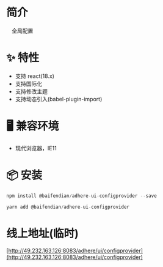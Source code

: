 # 简介
&ensp;&ensp;全局配置

# ✨ 特性
- 支持 react(18.x)
- 支持国际化
- 支持修改主题
- 支持动态引入(babel-plugin-import)

# 🖥 兼容环境
- 现代浏览器，IE11

# 📦 安装
```javascript
npm install @baifendian/adhere-ui-configprovider --save
``` 

```javascript
yarn add @baifendian/adhere-ui-configprovider
```

# 线上地址(临时)
[http://49.232.163.126:8083/adhere/ui/configprovider](http://49.232.163.126:8083/adhere/ui/configprovider)
